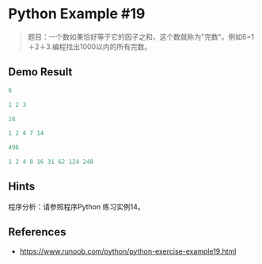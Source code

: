 # Python Example #19

> 题目：一个数如果恰好等于它的因子之和，这个数就称为"完数"。例如6=1＋2＋3.编程找出1000以内的所有完数。

## Demo Result

```python
6

1 2 3

28

1 2 4 7 14

496

1 2 4 8 16 31 62 124 248
```

## Hints

程序分析：请参照程序Python 练习实例14。

## References

- <https://www.runoob.com/python/python-exercise-example19.html>
